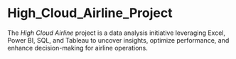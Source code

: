 # High_Cloud_Airline_Project
The *High Cloud Airline* project is a data analysis initiative leveraging Excel, Power BI, SQL, and Tableau to uncover insights, optimize performance, and enhance decision-making for airline operations.
